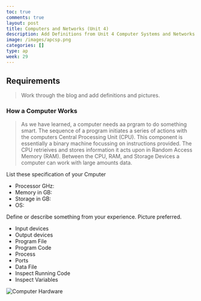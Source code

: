 ```yaml
---
toc: true
comments: true
layout: post
title: Computers and Networks (Unit 4)
description: Add Definitions from Unit 4 Computer Systems and Networks
image: /images/apcsp.png
categories: []
type: ap
week: 29
---
```


## Requirements
> Work through the blog and add definitions and pictures.


### How a Computer Works
> As we have learned, a computer needs aa prgram to do something smart.  The sequence of a program initiates a series of actions with the computers Central Processing Unit (CPU). This component is essentially a binary machine focussing on instructions provided.  The CPU retrieives and stores information it acts upon in Random Access Memory (RAM). Between the CPU, RAM, and Storage Devices a computer can work with large amounts data.

List these specification of your Cmputer
- Processor GHz:
- Memory in GB:
- Storage in GB:
- OS:

Define or describe something from your experience. Picture preferred.
- Input devices
- Output devices
- Program File
- Program Code
- Process
- Ports
- Data File
- Inspect Running Code
- Inspect Variables


![Computer Hardware]({{site.baseurl}}/cpu.jpeg)
